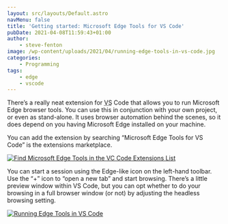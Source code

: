 ```yaml
---
layout: src/layouts/Default.astro
navMenu: false
title: 'Getting started: Microsoft Edge Tools for VS Code'
pubDate: 2021-04-08T11:59:43+01:00
author:
    - steve-fenton
image: /wp-content/uploads/2021/04/running-edge-tools-in-vs-code.jpg
categories:
    - Programming
tags:
    - edge
    - vscode
---
```


There’s a really neat extension for <abbr title="Visual Studio">VS</abbr> Code that allows you to run Microsoft Edge browser tools. You can use this in conjunction with your own project, or even as stand-alone. It uses browser automation behind the scenes, so it does depend on you having Microsoft Edge installed on your machine.

You can add the extension by searching “Microsoft Edge Tools for VS Code” is the extensions marketplace.

[![Find Microsoft Edge Tools in the VC Code Extensions List](/img/2021/04/microsoft-edge-tools-for-vs-code.jpg)](/2021/04/getting-started-microsoft-edge-tools-for-vs-code/microsoft-edge-tools-for-vs-code/)

You can start a session using the Edge-like icon on the left-hand toolbar. Use the “+” icon to “open a new tab” and start browsing. There’s a little preview window within VS Code, but you can opt whether to do your browsing in a full browser window (or not) by adjusting the headless browsing setting.

[![Running Edge Tools in VS Code](/img/2021/04/running-edge-tools-in-vs-code.jpg)](/2021/04/getting-started-microsoft-edge-tools-for-vs-code/running-edge-tools-in-vs-code/)